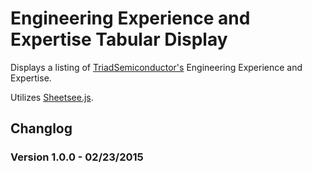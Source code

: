 # Engineering Experience and Expertise Tabular Display

Displays a listing of [TriadSemiconductor's](http://www.triadsemi.com) Engineering Experience and Expertise.

Utilizes [Sheetsee.js](http://jlord.us/sheetsee.js/).

## Changlog

### Version 1.0.0 - 02/23/2015